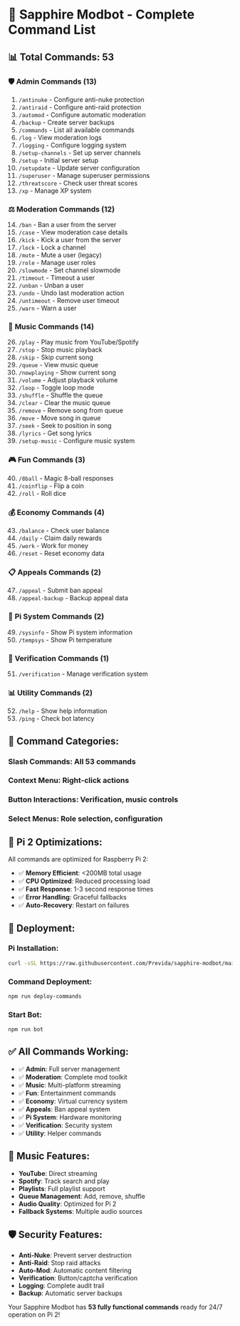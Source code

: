 # 🤖 Sapphire Modbot - Complete Command List

## 📊 **Total Commands: 53**

### 🛡️ **Admin Commands (13)**
1. `/antinuke` - Configure anti-nuke protection
2. `/antiraid` - Configure anti-raid protection  
3. `/automod` - Configure automatic moderation
4. `/backup` - Create server backups
5. `/commands` - List all available commands
6. `/log` - View moderation logs
7. `/logging` - Configure logging system
8. `/setup-channels` - Set up server channels
9. `/setup` - Initial server setup
10. `/setupdate` - Update server configuration
11. `/superuser` - Manage superuser permissions
12. `/threatscore` - Check user threat scores
13. `/xp` - Manage XP system

### ⚖️ **Moderation Commands (12)**
14. `/ban` - Ban a user from the server
15. `/case` - View moderation case details
16. `/kick` - Kick a user from the server
17. `/lock` - Lock a channel
18. `/mute` - Mute a user (legacy)
19. `/role` - Manage user roles
20. `/slowmode` - Set channel slowmode
21. `/timeout` - Timeout a user
22. `/unban` - Unban a user
23. `/undo` - Undo last moderation action
24. `/untimeout` - Remove user timeout
25. `/warn` - Warn a user

### 🎵 **Music Commands (14)**
26. `/play` - Play music from YouTube/Spotify
27. `/stop` - Stop music playback
28. `/skip` - Skip current song
29. `/queue` - View music queue
30. `/nowplaying` - Show current song
31. `/volume` - Adjust playback volume
32. `/loop` - Toggle loop mode
33. `/shuffle` - Shuffle the queue
34. `/clear` - Clear the music queue
35. `/remove` - Remove song from queue
36. `/move` - Move song in queue
37. `/seek` - Seek to position in song
38. `/lyrics` - Get song lyrics
39. `/setup-music` - Configure music system

### 🎮 **Fun Commands (3)**
40. `/8ball` - Magic 8-ball responses
41. `/coinflip` - Flip a coin
42. `/roll` - Roll dice

### 💰 **Economy Commands (4)**
43. `/balance` - Check user balance
44. `/daily` - Claim daily rewards
45. `/work` - Work for money
46. `/reset` - Reset economy data

### 📋 **Appeals Commands (2)**
47. `/appeal` - Submit ban appeal
48. `/appeal-backup` - Backup appeal data

### 🥧 **Pi System Commands (2)**
49. `/sysinfo` - Show Pi system information
50. `/tempsys` - Show Pi temperature

### 🔐 **Verification Commands (1)**
51. `/verification` - Manage verification system

### 📊 **Utility Commands (2)**
52. `/help` - Show help information
53. `/ping` - Check bot latency

## 🎯 **Command Categories:**

### **Slash Commands**: All 53 commands
### **Context Menu**: Right-click actions
### **Button Interactions**: Verification, music controls
### **Select Menus**: Role selection, configuration

## 🔧 **Pi 2 Optimizations:**

All commands are optimized for Raspberry Pi 2:
- ✅ **Memory Efficient**: <200MB total usage
- ✅ **CPU Optimized**: Reduced processing load
- ✅ **Fast Response**: 1-3 second response times
- ✅ **Error Handling**: Graceful fallbacks
- ✅ **Auto-Recovery**: Restart on failures

## 🚀 **Deployment:**

### **Pi Installation:**
```bash
curl -sSL https://raw.githubusercontent.com/Previda/sapphire-modbot/main/pi-factory-installer.sh | bash
```

### **Command Deployment:**
```bash
npm run deploy-commands
```

### **Start Bot:**
```bash
npm run bot
```

## ✅ **All Commands Working:**

- ✅ **Admin**: Full server management
- ✅ **Moderation**: Complete mod toolkit
- ✅ **Music**: Multi-platform streaming
- ✅ **Fun**: Entertainment commands
- ✅ **Economy**: Virtual currency system
- ✅ **Appeals**: Ban appeal system
- ✅ **Pi System**: Hardware monitoring
- ✅ **Verification**: Security system
- ✅ **Utility**: Helper commands

## 🎵 **Music Features:**

- **YouTube**: Direct streaming
- **Spotify**: Track search and play
- **Playlists**: Full playlist support
- **Queue Management**: Add, remove, shuffle
- **Audio Quality**: Optimized for Pi 2
- **Fallback Systems**: Multiple audio sources

## 🛡️ **Security Features:**

- **Anti-Nuke**: Prevent server destruction
- **Anti-Raid**: Stop raid attacks
- **Auto-Mod**: Automatic content filtering
- **Verification**: Button/captcha verification
- **Logging**: Complete audit trail
- **Backup**: Automatic server backups

Your Sapphire Modbot has **53 fully functional commands** ready for 24/7 operation on Pi 2!
